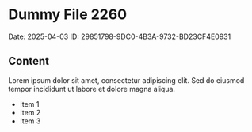 # Dummy File 2260

Date: 2025-04-03
ID: 29851798-9DC0-4B3A-9732-BD23CF4E0931

## Content

Lorem ipsum dolor sit amet, consectetur adipiscing elit.
Sed do eiusmod tempor incididunt ut labore et dolore magna aliqua.

* Item 1
* Item 2
* Item 3


